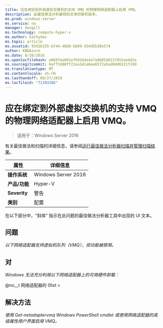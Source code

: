 ```yaml
---
title: 应在绑定到外部虚拟交换机的支持 VMQ 的物理网络适配器上启用 VMQ。
description: 此最佳做法分析器规则文本的联机版本。
ms.prod: windows-server
ms.service: na
manager: dongill
ms.technology: compute-hyper-v
ms.author: kathydav
ms.topic: article
ms.assetid: 93d1b155-bf44-46b0-bb69-d34d5b30e574
author: KBDAzure
ms.date: 8/16/2016
ms.openlocfilehash: e8607ee891ef693d4e4e7a868540237855aebd2e
ms.sourcegitcommit: 6aff3d88ff22ea141a6ea6572a5ad8dd6321f199
ms.translationtype: MT
ms.contentlocale: zh-CN
ms.lasthandoff: 09/27/2019
ms.locfileid: "71393286"
---
```

# <a name="vmq-should-be-enabled-on-vmq-capable-physical-network-adapters-bound-to-an-external-virtual-switch"></a>应在绑定到外部虚拟交换机的支持 VMQ 的物理网络适配器上启用 VMQ。

>适用于：Windows Server 2016

有关最佳做法和扫描的详细信息，请参阅[运行最佳做法分析器扫描并管理扫描结果](https://go.microsoft.com/fwlink/p/?LinkID=223177)。  
  
|属性|详细信息|  
|-|-|  
|**操作系统**|Windows Server 2016|  
|**产品/功能**|Hyper-V|  
|**Severity**|警告|  
|**类别**|配置|  
  
在以下部分中，"斜体" 指示在此问题的最佳做法分析器工具中出现的 UI 文本。  
  
## <a name="issue"></a>**问题**  
*以下网络适配器支持虚拟机队列（VMQ），但功能被禁用。*  
  
## <a name="impact"></a>**对**  
*Windows 无法充分利用以下网络适配器上的可用硬件卸载：*  
  
@no__t 网络适配器的 0list >  
  
## <a name="resolution"></a>**解决方法**  
*使用 Get-netadaptervmq Windows PowerShell cmdlet 或使用网络适配器的高级属性用户界面启用 VMQ。*  
  


